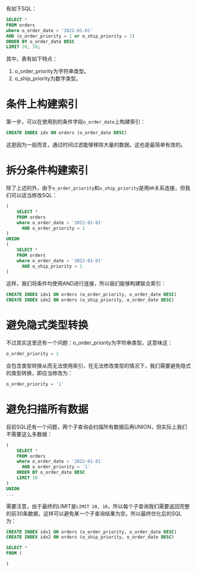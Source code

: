 有如下SQL：
```sql
SELECT *
FROM orders
where o_order_date > '2022-01-01'
AND (o_order_priority = 1 or o_ship_priority = 1)
ORDER BY o_order_date DESC
LIMIT 20, 10;
```
其中，表有如下特点：
1. o_order_priority为字符串类型。
2. o_ship_priority为数字类型。


# 条件上构建索引
第一步，可以在使用到的条件字段`o_order_date`上构建索引：
```sql
CREATE INDEX idx ON orders (o_order_date DESC)
```
这是因为一般而言，通过时间过滤能够移除大量的数据。这也是最简单有效的。

# 拆分条件构建索引
除了上述的外，由于`o_order_priority`和`o_ship_priority`是用`OR`关系连接，但我们可以适当修改SQL：
```sql
(
	SELECT *
	FROM orders
	where o_order_date > '2022-01-01'
	  AND o_order_priority = 1
) 
UNION
(
	SELECT *
	FROM orders
	where o_order_date > '2022-01-01'
	  AND o_ship_priority = 1
)
```
这样，我们将条件均使用AND进行连接，所以我们能够构建联合索引：
```sql
CREATE INDEX idx1 ON orders (o_order_priority, o_order_date DESC)
CREATE INDEX idx2 ON orders (o_ship_priority, o_order_date DESC)
```

# 避免隐式类型转换
不过其实这里还有一个问题：o_order_priority为字符串类型。这意味这：
```sql
o_order_priority = 1
```
会包含类型转换从而无法使用索引，在无法修改类型的情况下，我们需要避免隐式的类型转换，即应当修改为：
```sql
o_order_priority = '1'
```

# 避免扫描所有数据
目前SQL还有一个问题，两个子查询会扫描所有数据后再UNION，但实际上我们不需要这么多数据：
```sql
(
	SELECT *
	FROM orders
	where o_order_date > '2022-01-01'
	  AND o_order_priority = '1'
	ORDER BY o_order_date DESC
	LIMIT 30
)
UNION
...
```
需要注意，由于最终的LIMIT是`LIMIT 20, 10`，所以每个子查询我们需要返回完整的前30条数据，这样可以避免某一个子查询结果为空。所以最终优化后的SQL为：
```sql
CREATE INDEX idx1 ON orders (o_order_priority, o_order_date DESC)
CREATE INDEX idx2 ON orders (o_ship_priority, o_order_date DESC)

SELECT *
FROM (

)
```